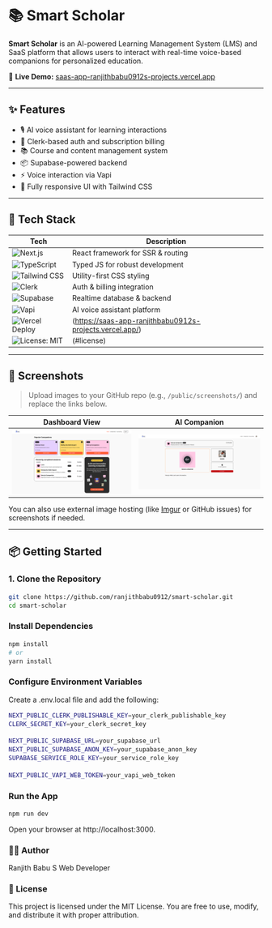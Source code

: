 # 📚 Smart Scholar


**Smart Scholar** is an AI-powered Learning Management System (LMS) and SaaS platform that allows users to interact with real-time voice-based companions for personalized education.

🔗 **Live Demo:** [saas-app-ranjithbabu0912s-projects.vercel.app](https://saas-app-ranjithbabu0912s-projects.vercel.app/)

---

## ✨ Features

- 🎙️ AI voice assistant for learning interactions
- 🔐 Clerk-based auth and subscription billing
- 📚 Course and content management system
- 📦 Supabase-powered backend
- ⚡ Voice interaction via Vapi
- 🎨 Fully responsive UI with Tailwind CSS

---

## 🧱 Tech Stack

| Tech             | Description                          |
|------------------|--------------------------------------|
| ![Next.js](https://img.shields.io/badge/Next.js-000?logo=nextdotjs) | React framework for SSR & routing |
| ![TypeScript](https://img.shields.io/badge/TypeScript-3178C6?logo=typescript&logoColor=white) | Typed JS for robust development |
| ![Tailwind CSS](https://img.shields.io/badge/Tailwind_CSS-38B2AC?logo=tailwindcss&logoColor=white) | Utility-first CSS styling        |
| ![Clerk](https://img.shields.io/badge/Clerk.dev-3B82F6?logo=clerk&logoColor=white) | Auth & billing integration       |
| ![Supabase](https://img.shields.io/badge/Supabase-3ECF8E?logo=supabase&logoColor=white) | Realtime database & backend      |
| ![Vapi](https://img.shields.io/badge/Vapi.ai-AI%20Voice-ff7f50) | AI voice assistant platform      |
| ![Vercel Deploy](https://vercel.com/button) |(https://saas-app-ranjithbabu0912s-projects.vercel.app/) |
| ![License: MIT](https://img.shields.io/badge/License-MIT-blue.svg)  |(#license)       |

---

## 📸 Screenshots

> Upload images to your GitHub repo (e.g., `/public/screenshots/`) and replace the links below.

| Dashboard View | AI Companion |
|----------------|--------------|
| ![Dashboard Screenshot](./public/screenshots/dashboard.png) | ![Voice Assistant Screenshot](./public/screenshots/ai-companion.png) |

You can also use external image hosting (like [Imgur](https://imgur.com/) or GitHub issues) for screenshots if needed.

---

## 📦 Getting Started

### 1. Clone the Repository

```bash
git clone https://github.com/ranjithbabu0912/smart-scholar.git
cd smart-scholar
```

### Install Dependencies

```bash
npm install
# or
yarn install
```

### Configure Environment Variables 
Create a .env.local file and add the following:

```bash
NEXT_PUBLIC_CLERK_PUBLISHABLE_KEY=your_clerk_publishable_key
CLERK_SECRET_KEY=your_clerk_secret_key

NEXT_PUBLIC_SUPABASE_URL=your_supabase_url
NEXT_PUBLIC_SUPABASE_ANON_KEY=your_supabase_anon_key
SUPABASE_SERVICE_ROLE_KEY=your_service_role_key

NEXT_PUBLIC_VAPI_WEB_TOKEN=your_vapi_web_token
```

### Run the App

```bash
npm run dev
```

Open your browser at http://localhost:3000.


### 🙋‍♂️ Author
Ranjith Babu S
Web Developer



### 📄 License
This project is licensed under the MIT License.
You are free to use, modify, and distribute it with proper attribution.